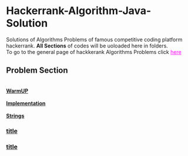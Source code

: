 # Hackerrank-Algorithm-Java-Solution
Solutions of Algorithms Problems of famous competitive coding platform hackerrank. 
<b>All Sections</b> of codes will be uoloaded here in folders.
</br>
To go to the general page of hackkerank Algorithms Problems click <a style="color:magenta" href="https://www.hackerrank.com/domains/algorithms?badge_type=problem-solving&filters%5Bstatus%5D%5B%5D=unsolved">here</a> 

<h2>Problem Section</h2><br>
<a href="https://github.com/shuvam1309/Hackerrank-Algorithm-Java-Solution/tree/master/WarmUP"><b>WarmUP</b></br></br>
<a href="https://github.com/shuvam1309/Hackerrank-Algorithm-Java-Solution/tree/master/Implementation"><b>Implementation</b></br></br>
<a href="https://github.com/shuvam1309/Hackerrank-Algorithm-Java-Solution/tree/master/String"><b>Strings</b>
<a href=""><b><h3>title</h3></b>
<a href=""><b><h3>title</h3></b>
